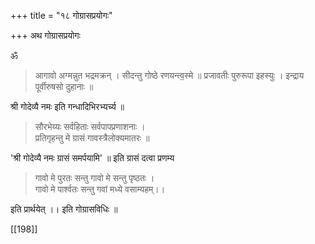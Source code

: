 +++
title = "१८ गोग्रासप्रयोगः"

+++
अथ गोग्रासप्रयोगः

ॐ  

> आगावो अग्मन्नुत भद्रमक्रन् । सीदन्तु गोष्ठे रणयन्त्व॒स्मे ॥ प्रजावतीः पुरुरूपा इहस्युः । इन्द्राय पूर्वीरुषसो दुहानाः ॥  

श्री गोदेव्यै नमः इति गन्धादिभिरभ्यर्च्य ॥  

> सौरभेय्यः सर्वहिताः सर्वपापप्रणाशनाः ।  
प्रतिगृहन्तु मे ग्रासं गावस्त्रैलोक्यमातरः ॥   

'श्री गोदेव्यै नमः ग्रासं समर्पयामि' ॥ इति ग्रासं दत्वा प्रणम्य  

> गावो मे पुरतः सन्तु गावो मे सन्तु पृष्ठतः ।  
गावो मे पार्श्वतः सन्तु गवां मध्ये वसाम्यहम्।।  

इति प्रार्थयेत् ।। इति गोग्रासविधिः ॥

[[198]]   
